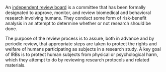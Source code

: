 An [independent review board](https://en.wikipedia.org/wiki/Institutional_review_board) is a committee that has been formally designated to approve, monitor, and review biomedical and behavioral research involving humans. They conduct some form of risk-benefit analysis in an attempt to determine whether or not research should be done.

The purpose of the review process is to assure, both in advance and by periodic review, that appropriate steps are taken to protect the rights and welfare of humans participating as subjects in a research study. A key goal of IRBs is to protect human subjects from physical or psychological harm, which they attempt to do by reviewing research protocols and related materials.